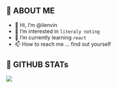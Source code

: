 ## 🌱 ABOUT ME
- 👋 Hi, I’m @ilenvin
- 👀 I’m interested in `literaly noting`
- 🌱 I’m currently learning `react`
- 📫 How to reach me ... find out yourself

<!---
ilenvin/ilenvin is a ✨ special ✨ repository because its `README.md` (this file) appears on your GitHub profile.
You can click the Preview link to take a look at your changes.
--->

## 🌱 GITHUB STATs
![](https://github-readme-stats.vercel.app/api?username=ilenvin&theme=catppuccin_mocha&hide_border=false&include_all_commits=true&count_private=true)<br/>
